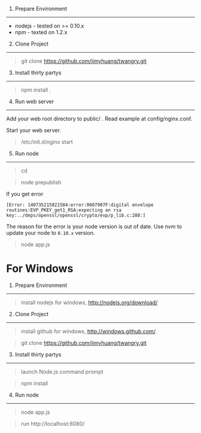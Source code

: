 1. Prepare Environment
-------------------
 - nodejs - tested on >= 0.10.x
 - npm - texted on 1.2.x

2. Clone Project
----------------
> git clone https://github.com/jimyhuang/twangry.git

3. Install thirty partys
------------------------
> npm install .

4. Run web server
-----------------
Add your web root directory to public/ . Read example at config/nginx.conf.

Start your web server.
> /etc/init.d/nginx start

5. Run node
-----------------
> cd 

> node prepublish

If you get error 

```
[Error: 140735215821584:error:0607907F:digital envelope routines:EVP_PKEY_get1_RSA:expecting an rsa key:../deps/openssl/openssl/crypto/evp/p_lib.c:288:]
```

The reason for the error is your node version is out of date.  Use nvm to update your node to `0.10.x` version.

> node app.js

For Windows
=============

1. Prepare Environment
-------------------
> install nodejs for windows, http://nodejs.org/download/

2. Clone Project
----------------
> install github for windows, http://windows.github.com/.

> git clone https://github.com/jimyhuang/twangry.git

3. Install thirty partys
------------------------
> launch Node.js command prompt

> npm install

4. Run node
-----------------
> node app.js

> run http://localhost:8080/

